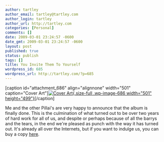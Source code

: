 ```yaml
---
author: tartley
author_email: tartley@tartley.com
author_login: tartley
author_url: http://tartley.com
categories: [Personal]
comments: []
date: 2009-03-01 23:24:57 -0600
date_gmt: 2009-03-01 23:24:57 -0600
layout: post
published: true
status: publish
tags: []
title: You Invite Them To Yourself
wordpress_id: 685
wordpress_url: http://tartley.com/?p=685
---
```


\[caption id="attachment\_686" align="alignnone" width="501"
caption="Cover Art"\][![Cover
Art](/assets/2009/03/cover.jpg "Cover - You Invite Them To Yourself"){.size-full
.wp-image-686 width="501"
height="499"}](http://www.facebook.com/photo.php?pid=2212211&id=589628893)\[/caption\]

Me and the other Pillai's are very happy to announce that the album is
finally done. This is the culmination of what turned out to be over two
years of hard work for all of us, and despite or perhaps because of all
the barrys and the tears, in the end we're pleased as punch with the way
it has turned out. It's already all over the Internets, but if you want
to indulge us, you can buy a copy
[here](http://www.facebook.com/photo.php?pid=2212211&id=589628893).
